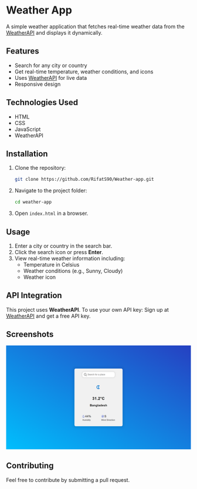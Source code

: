 # Weather App

A simple weather application that fetches real-time weather data from the [WeatherAPI](https://www.weatherapi.com/) and displays it dynamically.

## Features
- Search for any city or country
- Get real-time temperature, weather conditions, and icons
- Uses [WeatherAPI](https://www.weatherapi.com/) for live data
- Responsive design

## Technologies Used
- HTML
- CSS
- JavaScript 
- WeatherAPI

## Installation
1. Clone the repository:
   ```bash
   git clone https://github.com/RifatS90/Weather-app.git
   ```
2. Navigate to the project folder:
   ```bash
   cd weather-app
   ```
3. Open `index.html` in a browser.

## Usage
1. Enter a city or country in the search bar.
2. Click the search icon or press **Enter**.
3. View real-time weather information including:
   - Temperature in Celsius
   - Weather conditions (e.g., Sunny, Cloudy)
   - Weather icon

## API Integration
This project uses **WeatherAPI**. To use your own API key:
Sign up at [WeatherAPI](https://www.weatherapi.com/) and get a free API key.

## Screenshots
![Weather App Screenshot](demo.png)

## Contributing
Feel free to contribute by submitting a pull request.



